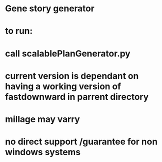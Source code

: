 # Gene story generator
# to run:
# call scalablePlanGenerator.py

# current version is dependant on having a working version of fastdownward in parrent directory
# millage may varry
# no direct support /guarantee for non windows systems
